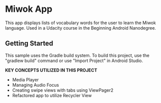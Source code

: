 Miwok App
===================================

This app displays lists of vocabulary words for the user to learn the Miwok language.
Used in a Udacity course in the Beginning Android Nanodegree.

Getting Started
---------------

This sample uses the Gradle build system. To build this project, use the
"gradlew build" command or use "Import Project" in Android Studio.

**KEY CONCEPTS UTILIZED IN THIS PROJECT**
  - Media Player
  - Managing Audio Focus
  - Creating swipe views with tabs using ViewPager2
  - Refactored app to utilize Recycler View
